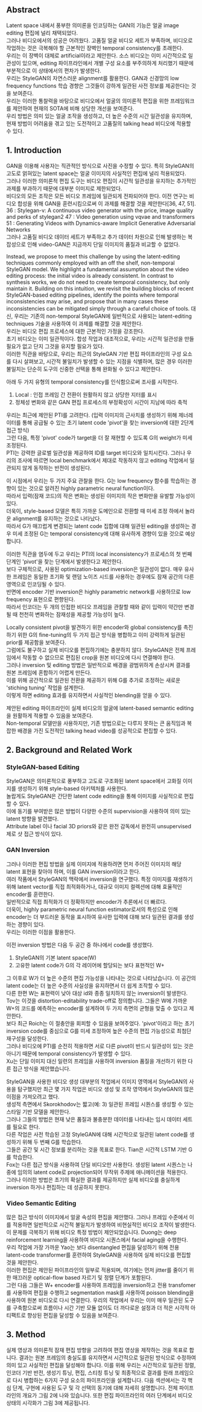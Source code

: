 ## Abstract
Latent space 내에서 풍부한 의미론을 인코딩하는 GAN의 기능은 얼굴 image editing 편집에 널리 채택되었다.  
그러나 비디오에서의 성공은 어려웠다. 고품질 얼굴 비디오 세트가 부족하며, 비디오로 작업하는 것은 극복해야 할 근본적인 장벽인 temporal consistency를 초래한다.  
우리는 이 장벽이 대체로 artificial이라고 제안한다. 소스 비디오는 이미 시간적으로 일관성이 있으며, editing 파이프라인에서 개별 구성 요소를 부주의하게 처리했기 때문에  
부분적으로 이 상태에서의 편차가 발생한다.  
우리는 StyleGAN의 자연스러운 alignment를 활용한다. 
GAN과 신경망의  low frequency functions 학습 경향은 그것들이 강하게 일관된 사전 정보를 제공한다는 것을 보여준다.  
우리는 이러한 통찰력을 바탕으로 비디오에서 얼굴의 의미론적 편집을 위한 프레임워크를 제안하여 현재의 SOTA에 비해 상당한 개선을 보여준다.  
우리 방법은 의미 있는 얼굴 조작을 생성하고, 더 높은 수준의 시간 일관성을 유지하며, 현재 방법이 어려움을 겪고 있는 도전적이고 고품질의 talking head 비디오에 적용할 수 있다.  

## 1. Introduction
GAN을 이용해 사용자는 직관적인 방식으로 사진을 수정할 수 있다. 특히 StyleGAN의 고도로 얽혀있는 latent space는 얼굴 이미지의 사실적인 편집에 널리 적용되었다.  
그러나 이러한 의미론적 편집 도구는 비디오 편집이 시간적 일관성을 유지하는 추가적인 과제를 부과하기 때문에 대부분 이미지로 제한되었다.  
비디오의 모든 조작은 모든 비디오 프레임에 일관되게 전파되어야 한다. 이전 연구는 비디오 합성을 위해 GAN을 훈련시킴으로써 이 과제를 해결할 것을 제안한다[36, 47, 51].  
36 :  Stylegan-v: A continuous video generator with the price, image quality and perks of stylegan2
47 : Video generation using vqvae and transformers
51 : Generating Videos with Dynamics-aware Implicit Generative Adversarial Networks  
그러나 고품질 비디오 데이터 세트가 부족하고 추가 데이터 차원으로 인해 발생하는 복잡성으로 인해 video-GAN은 지금까지 단일 이미지의 품질과 비교할 수 없었다.  

Instead, we propose to meet this challenge by using the latent-editing techniques commonly employed with an off the shelf, non-temporal StyleGAN model. We highlight a fundamental assumption about the video editing process: the initial video is already consistent. In contrast to synthesis works, we do not need to create temporal consistency, but only maintain it. Building on this intuition, we revisit the building blocks of recent StyleGAN-based editing  pipelines, identify the points where temporal inconsistencies may arise, and propose that in many cases these inconsistencies can be mitigated simply through a careful choice of tools.
대신, 우리는 기존의 non-temporal StyleGAN에 일반적으로 사용되는 latent-editing techniques 기술을 사용하여 이 과제를 해결할 것을 제안한다.  
우리는 비디오 편집 프로세스에 대한 근본적인 가정을 강조한다.  
초기 비디오는 이미 일관적이다. 합성 작업과 대조적으로, 우리는 시간적 일관성을 만들 필요가 없고 단지 그것을 유지할 필요가 있다.  
이러한 직관을 바탕으로, 우리는 최근의 StyleGAN 기반 편집 파이프라인의 구성 요소를 다시 살펴보고, 시간적 불일치가 발생할 수 있는 지점을 식별하며, 많은 경우 이러한 불일치는 단순히 도구의 신중한 선택을 통해 완화될 수 있다고 제안한다.  

아래 두 가지 유형의 temporal consistency를 인식함으로써 조사를 시작한다.  
1) Local : 인접 프레임 간 전환이 원활하지 않고 상당한 지터를 표시
2) 정체성 변화와 같은 GAN 편집 프로세스의 부정확성이 시간이 지남에 따라 축적

우리는 최근에 제안된 PTI를 고려한다. (입력 이미지의 근사치를 생성하기 위해 제너레이터를 통해 공급될 수 있는 초기 latent code 'pivot'을 찾는 inversion에 대한 2단계 접근 방식)  
그런 다음, 특정 'pivot' code가 target을 더 잘 재현할 수 있도록 G의 weight가 미세 조정된다.  
PTI는 강력한 글로벌 일관성을 제공하여 ID를 target 비디오와 일치시킨다. 그러나 우리의 조사에 따르면 local benchmark에서 제대로 작동하지 않고 editing 작업에서 일관되지 않게 동작하는 반전이 생성된다.  

이 시점에서 우리는 두 가지 주요 관찰을 한다. G는 low frequency 함수를 학습하는 경향이 있는 것으로 알려진 highly parametric neural function이다.  
따라서 입력(잠재 코드)의 작은 변화는 생성된 이미지의 작은 변화만을 유발할 가능성이 있다.  
더욱이, style-based 모델은 특히 가까운 도메인으로 전환할 때 미세 조정 하에서 놀라운 alignment를 유지하는 것으로 나타났다.  
따라서 G가 매끄럽게 변경되는 latent code 집합에 대해 일관된 editing을 생성하는 경우 미세 조정된 G는 temporal consistency에 대해 유사하게 경향이 있을 것으로 예상합니다.  

이러한 직관을 염두에 두고 우리는 PTI의 local inconsistency가 프로세스의 첫 번째 단계인 'pivot'을 찾는 단계에서 발생한다고 제안한다.  
보다 구체적으로, 사용된 optimization-based inversion은 일관성이 없다. 매우 유사한 프레임은 동일한 초기화 및 랜덤 노이즈 시드를 사용하는 경우에도 잠재 공간의 다른 영역으로 인코딩될 수 있다.  
반면에 encoder 기반 inversion은 highly parametric network를 사용하므로 low frequency 표현으로 편향된다.  
따라서 인코더는 두 개의 인접한 비디오 프레임을 관찰할 때와 같이 입력이 약간만 변경될 때 천천히 변화하는 잠재성을 제공할 가능성이 높다.  

Locally consistent pivot을 발견하기 위한 encoder와 global consistency를 촉진하기 위한 G의 fine-tuning의 두 가지 접근 방식을 병합하고 이미 강력하게 일관된 prior를 제공함을 보여준다.  
그럼에도 불구하고 실제 비디오를 편집하기에는 충분하지 않다. StyleGAN은 전체 프레임에서 작동할 수 없으므로 편집된 crop을 원본 비디오에 다시 연결해야 한다.  
그러나 inversion 및 editing 방법은 일반적으로 배경을 광범위하게 손상시켜 결과를 원본 프레임에 혼합하기 어렵게 만든다.  
이를 위해 공간적으로 일관된 전환을 제공하기 위해 G를 추가로 조정하는 새로운 'stiching tuning' 작업을 설계한다.  
이렇게 하면 editing 효과를 유지하면서 사실적인 blending을 얻을 수 있다.

제안된 editing 파이프라인이 실제 비디오의 얼굴에 latent-based semantic editing을 원활하게 적용할 수 있음을 보여준다.  
Non-temporal 모델만을 사용하지만, 기존 방법으로는 다루지 못하는 큰 움직임과 복잡한 배경을 가진 도전적인 talking head video를 성공적으로 편집할 수 있다.  

## 2. Background and Related Work
### StyleGAN-based Editing
StyleGAN은 의미론적으로 풍부하고 고도로 구조화된 latent space에서 고화질 이미지를 생성하기 위해 style-based 아키텍처를 사용한다.  
놀랍게도 StyleGAN은 간단한 latent code editing을 통해 이미지를 사실적으로 편집할 수 있다.  
이에 동기를 부여받은 많은 방법이 다양한 수준의 supervision을 사용하여 의미 있는 latent 방향을 발견했다.  
Attribute label 이나 facial 3D priors와 같은 완전 감독에서 완전히 unsupervised 제로 샷 접근 방식이 있다.  

### GAN Inversion

그러나 이러한 편집 방법을 실제 이미지에 적용하려면 먼저 주어진 이미지의 해당 latent 표현을 찾아야 하며, 이를 GAN inversion이라고 한다.  
여러 작품에서 StyleGAN의 맥락에서 inversion을 연구했다. 특정 이미지를 재생하기 위해 latent vector를 직접 최적화하거나, 대규모 이미지 컬렉션에 대해 효율적인 encoder를 훈련한다.  
일반적으로 직접 최적화가 더 정확하지만 encoder가 추론에서 더 빠르다.  
더욱이, highly parametric neural function estimator로서의 특성으로 인해 encoder는 더 부드러운 동작을 표시하여 유사한 입력에 대해 보다 일관된 결과를 생성하는 경향이 있다.  
우리는 이러한 이점을 활용한다.  

이전 inversion 방법은 다음 두 공간 중 하나에서 code를 생성했다. 
1) StyleGAN의 기본 latent space(W) 
2) 고유한 latent code가 G의 각 레이어에 할당되는 보다 표현적인 W+  

그 이후로 W가 더 높은 수준의 편집 가능성을 나타내는 것으로 나타났습니다. 이 공간의 latent code는 더 높은 수준의 사실성을 유지하면서 더 쉽게 조작할 수 있다.  
다른 한편 W는 표현력이 낮아 대상 id와 종종 일치하지 않는 inversion이 발생한다.  
Tov는 이것을 distortion-editability trade-off로 정의합니다. 그들은 W에 가까운 W+의 코드를 예측하는 encoder를 설계하여 두 가지 측면의 균형을 맞출 수 있다고 제안한다.  
보다 최근 Roich는 이 절충안을 회피할 수 있음을 보여주었다. 'pivot'이라고 하는 초기 inversion code를 중심으로 G를 미세 조정하여 높은 수준의 편집 가능성으로 최첨단 재구성을 달성한다.  
그러나 비디오에 PTI를 순전히 적용하면 서로 다른 pivot이 반드시 일관성이 있는 것은 아니기 때문에 temporal consistency가 발생할 수 있다.  
Xu는 단일 이미지 대신 일련의 프레임을 사용하여 inversion 품질을 개선하기 위한 다른 접근 방식을 제안했습니다.  

StyleGAN을 사용한 비디오 생성 대부분의 작업에서 이미지 영역에서 StyleGAN의 사용을 탐구했지만 최근 몇 가지 작업은 비디오 생성 및 조작 영역에서 StyleGAN의 많은 이점을 가져오려고 했다.  
생성적 측면에서 Skorokhodov는 짧고(예: 3) 일관된 프레임 시퀀스를 생성할 수 있는 스타일 기반 모델을 제안한다.  
그러나 그들의 방법은 현재 낮은 품질과 불충분한 데이터를 나타내는 임시 데이터 세트를 필요로 한다.  
다른 작업은 사전 학습된 고정 StyleGAN에 대해 시간적으로 일관된 latent code를 생성하기 위해 두 번째 G를 학습한다.  
그들은 공간 및 시간 정보를 분리하는 것을 목표로 한다. Tian은 시간적 LSTM 기반 G를 학습한다.  
Fox는 다른 접근 방식을 사용하여 단일 비디오만 사용한다. 생성된 latent 시퀀스는 나중에 임의의 latent code로 projection되어 무작위 주제에 애니메이션을 적용한다.  
그러나 이러한 방법은 초기의 확실한 결과를 제공하지만 실제 비디오를 충실하게 inversion 하거나 편집하는 데 성공하지 못한다.  

### Video Semantic Editing 
많은 접근 방식이 이미지에서 얼굴 속성의 편집을 제안했다. 그러나 프레임 수준에서 이를 적용하면 일반적으로 시간적 불일치가 발생하여 비현실적인 비디오 조작이 발생한다.  
이 문제를 극복하기 위해 비디오 특정 방법이 제안되었습니다. Duong는 deep reinforcement learning을 사용하여 비디오 시퀀스에서 facial aging을 수행한다.  
우리 작업에 가장 가까운 Yao는 보다 disentangled 편집을 달성하기 위해 전용 latent-code transformer를 훈련하여 StyleGAN을 사용하여 실제 비디오를 편집할 것을 제안한다.  
이러한 편집은 제안된 파이프라인의 일부로 적용되며, 여기에는 먼저 jitter를 줄이기 위한 매끄러운 optical-flow based 자르기 및 정렬 단계가 포함된다.  
그런 다음 그들은 W+ encoder를 사용하여 프레임을 inversion하고 전용 transfomer를 사용하여 편집을 수행하고 segmentation mask를 사용하여 poisson blending을 사용하여 원본 비디오로 다시 연결한다. 우리의 작업에서 우리는 이미 매우 일관된 도구를 구축함으로써 흐름이나 시간 기반 모듈 없이도 더 까다로운 설정과 더 적은 시각적 아티팩트로 향상된 편집을 달성할 수 있음을 보여준다.

## 3. Method
실제 영상과 의미론적 잠재 편집 방향을 고려하여 편집 영상을 제작하는 것을 목표로 합니다. 결과는 원본 프레임의 충실도를 유지하면서 시간적으로 일관된 방식으로 수정하여 의미 있고 사실적인 편집을 달성해야 합니다. 이를 위해 우리는 시간적으로 일관된 정렬, 인코더 기반 반전, 생성기 튜닝, 편집, 스티칭 튜닝 및 최종적으로 결과를 원래 프레임으로 다시 병합하는 6가지 구성 요소의 파이프라인을 설계합니다. 다음 섹션에서는 각 핵심 단계, 구현에 사용된 도구 및 각 선택의 동기에 대해 자세히 설명합니다. 전체 파이프라인의 개요가 그림 2에 나와 있습니다. 또한 편집 파이프라인의 여러 단계에서 비디오 상태의 시각화가 그림 3에 제공됩니다.

